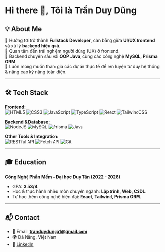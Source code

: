 # Hi there 👋, Tôi là Trần Duy Dũng  

## 💡 About Me  
🎯 Hướng tới trở thành **Fullstack Developer**, cân bằng giữa **UI/UX frontend** và xử lý **backend hiệu quả**.  
🔹 Quan tâm đến trải nghiệm người dùng (UX) ở frontend.  
🔹 Backend chuyên sâu với **OOP Java**, cùng các công nghệ **MySQL, Prisma ORM**.  
🔹 Luôn mong muốn tham gia các dự án thực tế để rèn luyện tư duy hệ thống & nâng cao kỹ năng toàn diện.  

---

## 🛠 Tech Stack  

**Frontend:**  
![HTML5](https://img.shields.io/badge/HTML5-E34F26?style=for-the-badge&logo=html5&logoColor=white)
![CSS3](https://img.shields.io/badge/CSS3-1572B6?style=for-the-badge&logo=css3&logoColor=white)
![JavaScript](https://img.shields.io/badge/JavaScript-F7DF1E?style=for-the-badge&logo=javascript&logoColor=black)
![TypeScript](https://img.shields.io/badge/TypeScript-007ACC?style=for-the-badge&logo=typescript&logoColor=white)
![React](https://img.shields.io/badge/React-20232A?style=for-the-badge&logo=react&logoColor=61DAFB)
![TailwindCSS](https://img.shields.io/badge/Tailwind_CSS-38B2AC?style=for-the-badge&logo=tailwind-css&logoColor=white)

**Backend & Database:**  
![NodeJS](https://img.shields.io/badge/Node.js-339933?style=for-the-badge&logo=node-dot-js&logoColor=white)
![MySQL](https://img.shields.io/badge/MySQL-4479A1?style=for-the-badge&logo=mysql&logoColor=white)
![Prisma](https://img.shields.io/badge/Prisma-2D3748?style=for-the-badge&logo=prisma&logoColor=white)
![Java](https://img.shields.io/badge/Java-ED8B00?style=for-the-badge&logo=openjdk&logoColor=white)

**Other Tools & Integration:**  
![RESTful API](https://img.shields.io/badge/RESTful%20API-005571?style=for-the-badge&logo=fastapi&logoColor=white)
![Fetch API](https://img.shields.io/badge/Fetch%20API-20232A?style=for-the-badge&logo=javascript&logoColor=yellow)
![Git](https://img.shields.io/badge/Git-F05032?style=for-the-badge&logo=git&logoColor=white)

---


## 🎓 Education  
**Công Nghệ Phần Mềm – Đại học Duy Tân (2022 - 2026)**  
- GPA: **3.53/4** 
- Học & thực hành nhiều môn chuyên ngành: **Lập trình, Web, CSDL**.  
- Tự học thêm công nghệ hiện đại: **React, Tailwind, Prisma ORM**.  

---


## 📬 Contact  
- 📧 Email: **tranduydunga1@gmail.com**  
- 🌍 Đà Nẵng, Việt Nam  
- 🔗 [LinkedIn](https://www.linkedin.com/in/your-linkedin)  
